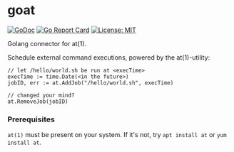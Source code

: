# goat
[![GoDoc](https://godoc.org/github.com/danielb42/goat?status.svg)](https://godoc.org/github.com/danielb42/goat) 
[![Go Report Card](https://goreportcard.com/badge/github.com/danielb42/goat)](https://goreportcard.com/report/github.com/danielb42/goat) 
[![License: MIT](https://img.shields.io/badge/License-MIT-yellow.svg)](https://opensource.org/licenses/MIT)  

Golang connector for at(1).  

Schedule external command executions, powered by the at(1)-utility:

```golang
// let /hello/world.sh be run at <execTime>
execTime := time.Date(<in the future>)
jobID, err := at.AddJob("/hello/world.sh", execTime)

// changed your mind?
at.RemoveJob(jobID)
```

### Prerequisites
`at(1)` must be present on your system. If it's not, try `apt install at` or `yum install at`.
